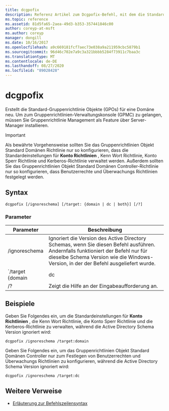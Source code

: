 ```yaml
---
title: dcgpofix
description: Referenz Artikel zum Dcgpofix-Befehl, mit dem die Standard-Gruppenrichtlinie Objekte (GPOs) für eine Domäne neu erstellt werden.
ms.topic: reference
ms.assetid: 81d5fa65-2aea-49d3-b353-357441846c00
author: coreyp-at-msft
ms.author: coreyp
manager: dongill
ms.date: 10/16/2017
ms.openlocfilehash: a9c669181fcf7aec73e038a9a211959cbc5879b1
ms.sourcegitcommit: 96d46c702e7a9c3a321bbbb5284f73911c7baa3c
ms.translationtype: MT
ms.contentlocale: de-DE
ms.lasthandoff: 08/27/2020
ms.locfileid: "89028428"
---
```

# <a name="dcgpofix"></a>dcgpofix

Erstellt die Standard-Gruppenrichtlinie Objekte (GPOs) für eine Domäne neu. Um zum Gruppenrichtlinien-Verwaltungskonsole (GPMC) zu gelangen, müssen Sie Gruppenrichtlinie Management als Feature über Server-Manager installieren.

>[!IMPORTANT]
> Als bewährte Vorgehensweise sollten Sie das Gruppenrichtlinien Objekt Standard Domänen Richtlinie nur so konfigurieren, dass die Standardeinstellungen für **Konto Richtlinien** , Kenn Wort Richtlinie, Konto Sperr Richtlinie und Kerberos-Richtlinie verwaltet werden. Außerdem sollten Sie das Gruppenrichtlinien Objekt Standard Domänen Controller-Richtlinie nur so konfigurieren, dass Benutzerrechte und Überwachungs Richtlinien festgelegt werden.

## <a name="syntax"></a>Syntax

```
dcgpofix [/ignoreschema] [/target: {domain | dc | both}] [/?]
```

### <a name="parameters"></a>Parameter

| Parameter | Beschreibung |
| --------- | ----------- |
| /ignoreschema | Ignoriert die Version des Active Directory Schemas, wenn Sie diesen Befehl ausführen. Andernfalls funktioniert der Befehl nur für dieselbe Schema Version wie die Windows-Version, in der der Befehl ausgeliefert wurde. |
| `/target {domain | dc | both` | Gibt an, ob die Standard Domänen Richtlinie, die Standard Domänen Controller-Richtlinie oder beide Richtlinien Typen als Ziel festgelegt werden sollen. |
| /? | Zeigt die Hilfe an der Eingabeaufforderung an. |

## <a name="examples"></a>Beispiele

Geben Sie Folgendes ein, um die Standardeinstellungen für **Konto Richtlinien** , die Kenn Wort Richtlinie, die Konto Sperr Richtlinie und die Kerberos-Richtlinie zu verwalten, während die Active Directory Schema Version ignoriert wird:

```
dcgpofix /ignoreschema /target:domain
```

Geben Sie Folgendes ein, um das Gruppenrichtlinien Objekt Standard Domänen Controller nur zum Festlegen von Benutzerrechten und Überwachungs Richtlinien zu konfigurieren, während die Active Directory Schema Version ignoriert wird:

```
dcgpofix /ignoreschema /target:dc
```

## <a name="additional-references"></a>Weitere Verweise

- [Erläuterung zur Befehlszeilensyntax](command-line-syntax-key.md)